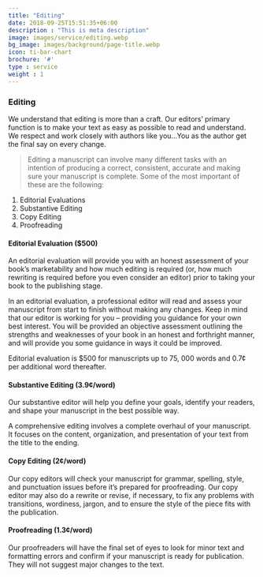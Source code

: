 ```yaml
---
title: "Editing"
date: 2018-09-25T15:51:35+06:00
description : "This is meta description"
image: images/service/editing.webp
bg_image: images/background/page-title.webp
icon: ti-bar-chart
brochure: '#'
type : service
weight : 1
---
```


### Editing

We understand that editing is more than a craft. Our editors’ primary function is to make your text as easy as possible to read and understand. We respect and work closely with authors like you…You as the author get the final say on every change.


>Editing a manuscript can involve many different tasks with an intention of producing a correct, consistent, accurate and making sure your manuscript is complete. Some of the most important of these are the following:

1. Editorial Evaluations
2. Substantive Editing
3. Copy Editing
4. Proofreading

#### Editorial Evaluation ($500)
An editorial evaluation will provide you with an honest assessment of your book’s marketability and how much editing is required (or, how much rewriting is required before you even consider an editor) prior to taking your book to the publishing stage.

In an editorial evaluation, a professional editor will read and assess your manuscript from start to finish without making any changes. Keep in mind that our editor is working for you – providing you guidance for your own best interest. You will be provided an objective assessment outlining the strengths and weaknesses of your book in an honest and forthright manner, and will provide you some guidance in ways it could be improved.

Editorial evaluation is $500 for manuscripts up to 75, 000 words and 0.7¢ per additional word thereafter.

#### Substantive Editing (3.9¢/word)
Our substantive editor will help you define your goals, identify your readers, and shape your manuscript in the best possible way.

A comprehensive editing involves a complete overhaul of your manuscript. It focuses on the content, organization, and presentation of your text from the title to the ending.

#### Copy Editing (2¢/word)
Our copy editors will check your manuscript for grammar, spelling, style, and punctuation issues before it’s prepared for proofreading. Our copy editor may also do a rewrite or revise, if necessary, to fix any problems with transitions, wordiness, jargon, and to ensure the style of the piece fits with the publication.

#### Proofreading (1.3¢/word)
Our proofreaders will have the final set of eyes to look for minor text and formatting errors and confirm if your manuscript is ready for publication. They will not suggest major changes to the text.